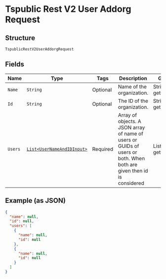
# Tspublic Rest V2 User Addorg Request

## Structure

`TspublicRestV2UserAddorgRequest`

## Fields

| Name | Type | Tags | Description | Getter | Setter |
|  --- | --- | --- | --- | --- | --- |
| `Name` | `String` | Optional | Name of the organization. | String getName() | setName(String name) |
| `Id` | `String` | Optional | The ID of the organization. | String getId() | setId(String id) |
| `Users` | [`List<UserNameAndIDInput>`](../../doc/models/user-name-and-id-input.md) | Required | Array of objects. A JSON array of name of users or GUIDs of users or both. When both are given then id is considered | List<UserNameAndIDInput> getUsers() | setUsers(List<UserNameAndIDInput> users) |

## Example (as JSON)

```json
{
  "name": null,
  "id": null,
  "users": [
    {
      "name": null,
      "id": null
    },
    {
      "name": null,
      "id": null
    }
  ]
}
```

